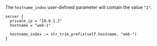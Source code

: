 The `hostname_index` user-defined parameter will contain the value `"1"`.

```conflow
server {
  private_ip = "10.0.1.2"
  hostname = "web-1"
  
  hostname_index := str_trim_prefix(self.hostname, "web-")
}
```
